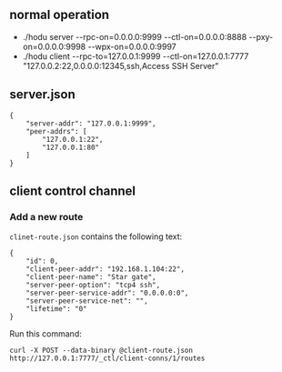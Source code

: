
## normal operation
- ./hodu server --rpc-on=0.0.0.0:9999 --ctl-on=0.0.0.0:8888 --pxy-on=0.0.0.0:9998 --wpx-on=0.0.0.0:9997
- ./hodu client --rpc-to=127.0.0.1:9999 --ctl-on=127.0.0.1:7777 "127.0.0.2:22,0.0.0.0:12345,ssh,Access SSH Server"

## server.json
```
{
    "server-addr": "127.0.0.1:9999",
    "peer-addrs": [
        "127.0.0.1:22",
        "127.0.0.1:80"
    ]
}
```


## client control channel


### Add a new route


`clinet-route.json` contains the following text:

```
{
    "id": 0,
    "client-peer-addr": "192.168.1.104:22",
    "client-peer-name": "Star gate",
    "server-peer-option": "tcp4 ssh",
    "server-peer-service-addr": "0.0.0.0:0",
    "server-peer-service-net": "",
    "lifetime": "0"
}
```

Run this command:
```
curl -X POST --data-binary @client-route.json http://127.0.0.1:7777/_ctl/client-conns/1/routes
```

